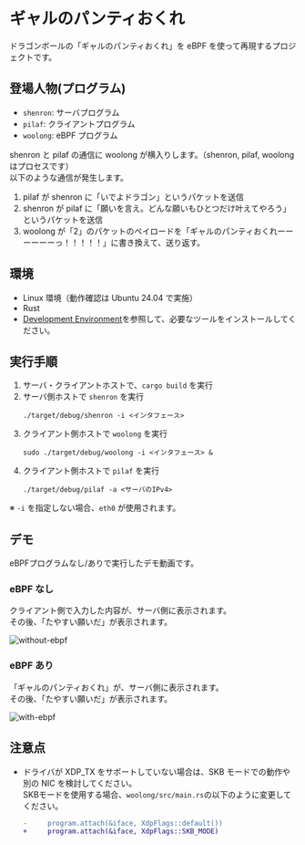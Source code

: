 # ギャルのパンティおくれ

ドラゴンボールの「ギャルのパンティおくれ」を eBPF を使って再現するプロジェクトです。  

## 登場人物(プログラム)

- `shenron`: サーバプログラム
- `pilaf`: クライアントプログラム
- `woolong`: eBPF プログラム

shenron と pilaf の通信に woolong が横入りします。（shenron, pilaf, woolong はプロセスです）  
以下のような通信が発生します。  

1. pilaf が shenron に「いでよドラゴン」というパケットを送信
2. shenron が pilaf に「願いを言え。どんな願いもひとつだけ叶えてやろう」というパケットを送信
3. woolong が「2」のパケットのペイロードを「ギャルのパンティおくれーーーーーーっ！！！！！」に書き換えて、送り返す。

## 環境

- Linux 環境（動作確認は Ubuntu 24.04 で実施）
- Rust
- [Development Environment](https://aya-rs.dev/book/start/development/)を参照して、必要なツールをインストールしてください。  

## 実行手順

1) サーバ・クライアントホストで、`cargo build` を実行
2) サーバ側ホストで `shenron` を実行
   ```
   ./target/debug/shenron -i <インタフェース>
   ```
3) クライアント側ホストで `woolong` を実行
   ```
   sudo ./target/debug/woolong -i <インタフェース> &
   ```
4) クライアント側ホストで `pilaf` を実行
   ```
   ./target/debug/pilaf -a <サーバのIPv4>
   ```

※ `-i` を指定しない場合、`eth0` が使用されます。


## デモ

eBPFプログラムなし/ありで実行したデモ動画です。  

### eBPF なし

クライアント側で入力した内容が、サーバ側に表示されます。  
その後、「たやすい願いだ」が表示されます。  

![without-ebpf](./demo/without_ebpf.gif)

### eBPF あり

「ギャルのパンティおくれ」が、サーバ側に表示されます。  
その後、「たやすい願いだ」が表示されます。  

![with-ebpf](./demo/with_ebpf.gif)

## 注意点

- ドライバが XDP_TX をサポートしていない場合は、SKB モードでの動作や別の NIC を検討してください。  
  SKBモードを使用する場合、`woolong/src/main.rs`の以下のように変更してください。
  ```diff
  -     program.attach(&iface, XdpFlags::default())
  +     program.attach(&iface, XdpFlags::SKB_MODE)
  ```
